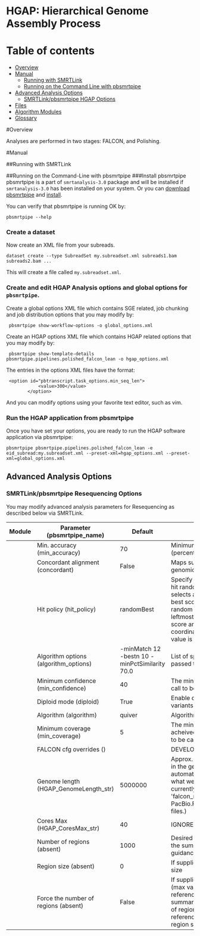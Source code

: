# HGAP: Hierarchical Genome Assembly Process


Table of contents
=================

  * [Overview](#overview)
  * [Manual](#manual)
    * [Running with SMRTLink](#running-with-smrtlink)
    * [Running on the Command Line with pbsmrtpipe](#running-on-the-command-line-with-pbsmrtpipe)
  * [Advanced Analysis Options](#advanced-analysis-options)
    * [SMRTLink/pbsmrtpipe HGAP Options](#smrtlinkpbsmrtpipe-HGAP-options)
  * [Files](#files)
  * [Algorithm Modules](#algorithm-modules)
  * [Glossary](#glossary)

#Overview

Analyses are performed in two stages: FALCON, and Polishing. 

#Manual

##Running with SMRTLink

##Running on the Command-Line with pbsmrtpipe
###Install pbsmrtpipe
pbsmrtpipe is a part of `smrtanalysis-3.0` package and will be installed
if `smrtanalysis-3.0` has been installed on your system. Or you can [download   pbsmrtpipe](https://github.com/PacificBiosciences/pbsmrtpipe) and [install](http://pbsmrtpipe.readthedocs.org/en/master/).
    
You can verify that pbsmrtpipe is running OK by:

    pbsmrtpipe --help

### Create a dataset
Now create an XML file from your subreads.

```
dataset create --type SubreadSet my.subreadset.xml subreads1.bam subreads2.bam ...
```
This will create a file called `my.subreadset.xml`. 


### Create and edit HGAP Analysis options and global options for `pbsmrtpipe`.
Create a global options XML file which contains SGE related, job chunking and
job distribution options that you may modify by:

```
 pbsmrtpipe show-workflow-options -o global_options.xml
```

Create an HGAP options XML file which contains HGAP related options that 
you may modify by:
```
 pbsmrtpipe show-template-details pbsmrtpipe.pipelines.polished_falcon_lean -o hgap_options.xml
```

The entries in the options XML files have the format:

```
 <option id="pbtranscript.task_options.min_seq_len">
            <value>300</value>
        </option>
```
And you can modify options using your favorite text editor, such as vim.

### Run the HGAP application from pbsmrtpipe
Once you have set your options, you are ready to run the HGAP software application via pbsmrtpipe:

```
pbsmrtpipe pbsmrtpipe.pipelines.polished_falcon_lean -e eid_subread:my.subreadset.xml --preset-xml=hgap_options.xml --preset-xml=global_options.xml
```

## Advanced Analysis Options

### SMRTLink/pbsmrtpipe Resequencing Options

You may modify advanced analysis parameters for Resequencing as described below via SMRTLink.

| Module |           Parameter (pbsmrtpipe_name)          |     Default      |  Explanation      |
| ------ | -------------------------- | --------------------------- | ----------------- |
|  | Min. accuracy (min_accuracy) | 70  | Minimum required alignment accuracy (percent) |
|  | Concordant alignment (concordant) | False | Maps subreads of a ZMW to the same genomic region |
|  | Hit policy (hit_policy) | randomBest  | Specify a policy for how to treat multiple hit random : selects a random hit. all : selects all hits. allbest : selects all the best score hits. randombest: selects a random hit from all best score hits. leftmost : selects a hit which has the best score and the smallest mapping coordinate in any reference. Default value is randombest. |
|  | Algorithm options (algorithm_options) | -minMatch 12 -bestn 10 -minPctSimilarity 70.0  | List of space-separated arguments passed to blasr |
|  | Minimum confidence (min_confidence) | 40  | The minimum confidence for a variant call to be output to variants.gff |
|  | Diploid mode (diploid) | True  | Enable detection of heterozygous variants |
|  | Algorithm (algorithm) | quiver  | Algorithm name |
|  | Minimum coverage (min_coverage) | 5  | The minimum site coverage that must be acheived for variant calls and consensus to be calculated for a site |
|  | FALCON cfg overrides () |  | DEVELOPER OPTION |
|  | Genome length (HGAP_GenomeLength_str) | 5000000  | Approx. number of base pairs expected in the genome. We choose other settings automatically based on this. (To learn what we generate, see fc_*.cfg, currently called 'falcon_ns.tasks.task_falcon0_build_rbd-PacBio.FileTypes.txt' amongst output files.) |
|  | Cores Max (HGAP_CoresMax_str) | 40  | IGNORE- Not currently used |
|  | Number of regions (absent) | 1000  | Desired number of genome regions in the summary statistics (used for guidance, not strict) |
|  | Region size (absent) | 0  | If supplied, use a fized genomic region size |
|  | Force the number of regions (absent) | False  | If supplied, then try to use this number (max value=40000) of regions per reference, otherwise the coverage summary report will optimize the number of regions in the case of many references. Not compatible with a fixed region size. |
